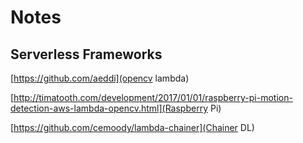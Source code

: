 # Notes

## Serverless Frameworks
[https://github.com/aeddi](opencv lambda)

[http://timatooth.com/development/2017/01/01/raspberry-pi-motion-detection-aws-lambda-opencv.html](Raspberry Pi)

[https://github.com/cemoody/lambda-chainer](Chainer DL)
